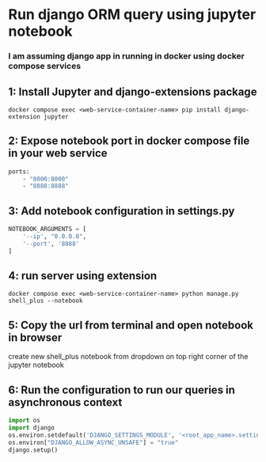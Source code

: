 # Run django ORM query using jupyter notebook
### I am assuming django app in running in docker using docker compose services

## 1: Install Jupyter and django-extensions package
```commandline
docker compose exec <web-service-container-name> pip install django-extension jupyter
```

## 2: Expose notebook port in docker compose file in your web service
```dockerfile
ports:
    - "8000:8000"
    - "8888:8888"
```

## 3: Add notebook configuration in settings.py
```python
NOTEBOOK_ARGUMENTS = [
    '--ip', "0.0.0.0",
    '--port', '8888'
]
```

## 4: run server using extension
```commandline
docker compose exec <web-service-container-name> python manage.py shell_plus --notebook
```

## 5: Copy the url from terminal and open notebook in browser
create new shell_plus notebook from dropdown on top right corner of the jupyter notebook

## 6: Run the configuration to run our queries in asynchronous context
```python
import os
import django
os.environ.setdefault('DJANGO_SETTINGS_MODULE', '<root_app_name>.settings')
os.environ["DJANGO_ALLOW_ASYNC_UNSAFE"] = "true"
django.setup()
```